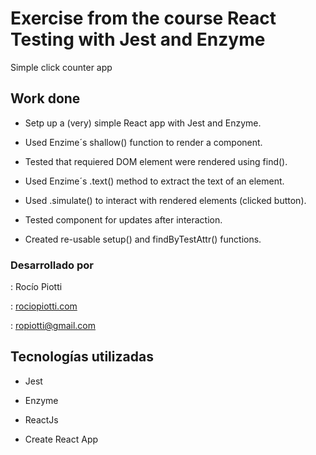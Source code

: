 # Exercise from the course React Testing with Jest and Enzyme

Simple click counter app

## Work done

- Setp up a (very) simple React app with Jest and Enzyme.

- Used Enzime´s shallow() function to render a component.

- Tested that requiered DOM element were rendered using find().

- Used Enzime´s .text() method to extract the text of an element.

- Used .simulate() to interact with rendered elements (clicked button).

- Tested component for updates after interaction.

- Created re-usable setup() and findByTestAttr() functions.

### Desarrollado por

: Rocío Piotti

: [rociopiotti.com](https://www.rociopiotti.com/)

: ropiotti@gmail.com

## Tecnologías utilizadas

- Jest

- Enzyme

- ReactJs

- Create React App
